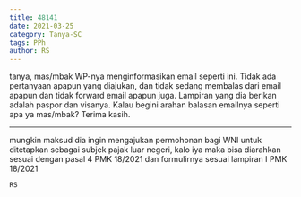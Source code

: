 ```yaml
---
title: 48141
date: 2021-03-25
category: Tanya-SC
tags: PPh
author: RS
---
```


tanya, mas/mbak WP-nya menginformasikan email seperti ini. Tidak ada pertanyaan apapun yang diajukan, dan tidak sedang membalas dari email apapun dan tidak forward email apapun juga. Lampiran yang dia berikan adalah paspor dan visanya. Kalau begini arahan balasan emailnya seperti apa ya mas/mbak? Terima kasih.

---

mungkin maksud dia ingin mengajukan permohonan bagi WNI untuk ditetapkan sebagai subjek pajak luar negeri, kalo iya maka bisa diarahkan sesuai dengan pasal 4 PMK 18/2021 dan formulirnya sesuai lampiran I PMK 18/2021

`RS`
